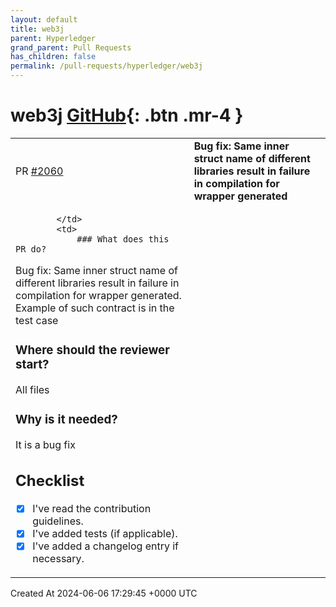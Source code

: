 ```yaml
---
layout: default
title: web3j
parent: Hyperledger
grand_parent: Pull Requests
has_children: false
permalink: /pull-requests/hyperledger/web3j
---
```


# web3j <span class="fs-3 right-align">[GitHub](https://github.com/hyperledger/web3j){: .btn .mr-4 }</span>


<div>
    <table>
        <tr>
            <td>
                PR <a href="https://github.com/hyperledger/web3j/pull/2060" class=".btn">#2060</a>
            </td>
            <td>
                <b>
                    Bug fix: Same inner struct name of different libraries result in failure in compilation for wrapper generated 
                </b>
            </td>
        </tr>
        <tr>
            <td>
                
            </td>
            <td>
                ### What does this PR do?
Bug fix: Same inner struct name of different libraries result in failure in compilation for wrapper generated. Example of such contract is in the test case 

### Where should the reviewer start?
All files

### Why is it needed?
It is a bug fix

## Checklist

- [x] I've read the contribution guidelines.
- [x] I've added tests (if applicable).
- [x] I've added a changelog entry if necessary.
            </td>
        </tr>
    </table>
    <div class="right-align">
        Created At 2024-06-06 17:29:45 +0000 UTC
    </div>
</div>

